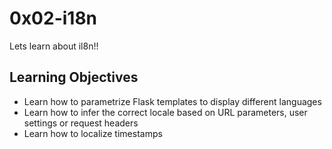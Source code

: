 # 0x02-i18n

Lets learn about il8n!!

## Learning Objectives


- Learn how to parametrize Flask templates to display different languages
- Learn how to infer the correct locale based on URL parameters, user settings or request headers
- Learn how to localize timestamps
